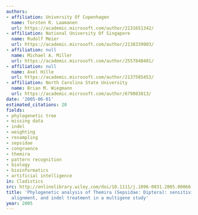 ```yaml
---
authors:
- affiliation: University Of Copenhagen
  name: Torsten R. Laamanen
  url: https://academic.microsoft.com/author/2131651342/
- affiliation: National University Of Singapore
  name: Rudolf Meier
  url: https://academic.microsoft.com/author/2138339903/
- affiliation: null
  name: Michael A. Miller
  url: https://academic.microsoft.com/author/2557848481/
- affiliation: null
  name: Axel Hille
  url: https://academic.microsoft.com/author/2137585453/
- affiliation: North Carolina State University
  name: Brian M. Wiegmann
  url: https://academic.microsoft.com/author/679083813/
date: '2005-06-01'
estimated_citations: 20
fields:
- phylogenetic tree
- missing data
- indel
- weighting
- resampling
- sepsidae
- congruence
- themira
- pattern recognition
- biology
- bioinformatics
- artificial intelligence
in: Cladistics
src: http://onlinelibrary.wiley.com/doi/10.1111/j.1096-0031.2005.00066.x/full
title: 'Phylogenetic analysis of Themira (Sepsidae: Diptera): sensitivity analysis,
  alignment, and indel treatment in a multigene study'
year: 2005
---
```

